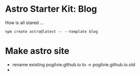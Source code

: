 # Astro Starter Kit: Blog

How is all stared ...
```
npm create astro@latest -- --template blog
```

# Make astro site 
- rename existing pogilvie.github.io to -> pogilvie.github.io.old
- 
